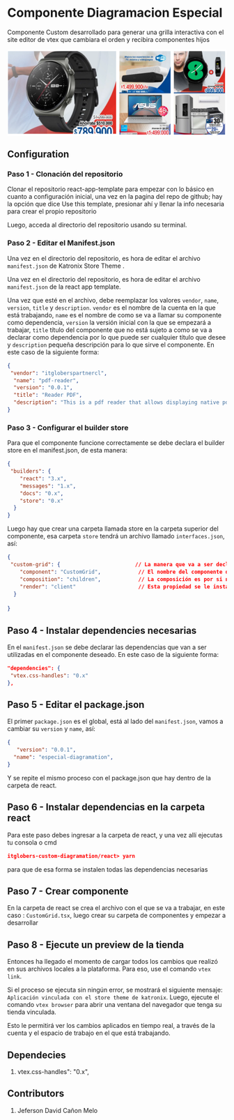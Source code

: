 # Componente Diagramacion Especial

Componente Custom desarrollado para generar una grilla interactiva con el site editor de vtex que cambiara el orden y recibira componentes hijos


 <img src="https://github.com/JeferProgramer/katronix-clone/blob/main/assets/img/Grid.PNG" alt="grid" align="center"/>

## Configuration 
### Paso 1 - Clonación del repositorio
Clonar el repositorio react-app-template para empezar con lo básico en cuanto a configuración inicial, una vez en la pagina del repo de github; hay la opción que dice Use this template, presionar ahí y llenar la info necesaria para crear el propio repositorio

Luego, acceda al directorio del repositorio usando su terminal.

### Paso 2 - Editar el Manifest.json
Una vez en el directorio del repositorio, es hora de editar el archivo `manifest.json` de Katronix Store Theme . 

Una vez en el directorio del repositorio, es hora de editar el archivo `manifest.json` de la react app template.

Una vez que esté en el archivo, debe reemplazar los valores `vendor`, `name`, `version`, `title` y `description`. `vendor` es el nombre de la cuenta en la que está trabajando, `name` es el nombre de como se va a llamar su componente como dependencia, `version` la versión inicial con la que se empezará a trabajar, `title` título del componente que no está sujeto a como se va a declarar como dependencia por lo que puede ser cualquier título que desee y `description` pequeña descripción para lo que sirve el componente. En este caso de la siguiente forma:


```json
{
 "vendor": "itgloberspartnercl",
  "name": "pdf-reader",
  "version": "0.0.1",
  "title": "Reader PDF",
  "description": "This is a pdf reader that allows displaying native pdfs in vtex      io",
}
```


### Paso 3 - Configurar el builder store

Para que el componente funcione correctamente se debe declara el builder store en el manifest.json, de esta manera:
```json
{
 "builders": {
    "react": "3.x",
    "messages": "1.x",
    "docs": "0.x",
    "store": "0.x"
  }
}
```
Luego hay que crear una carpeta llamada store en la carpeta superior del componente, esa carpeta `store` tendrá un archivo llamado `interfaces.json`, así:
```json
{
 "custom-grid": {                        // La manera que va a ser declarada el componente en la app vtex, este nombre puede ser diferente al name de como lo llamaste en el manifest.json
    "component": "CustomGrid",            // El nombre del componente del que éste va a ser alimentado
    "composition": "children",            // La composición es por si nuestro componente va a aceptar children's
    "render": "client"                    // Esta propiedad se le instaura si sólo va a ser utilizada por el cliente
  }
  
}
```

## Paso 4 - Instalar dependencies necesarias

En el `manifest.json` se debe declarar las dependencias que van a ser utilizadas en el componente deseado. En este caso de la siguiente forma:

```json
"dependencies": {
 "vtex.css-handles": "0.x"
},
```

## Paso 5 - Editar el package.json

El primer `package.json` es el global, está al lado del `manifest.json`, vamos a cambiar su `version` y `name`, así:

```json
{
   "version": "0.0.1",
  "name": "especial-diagramation",
}
```
Y se repite el mismo proceso con el package.json que hay dentro de la carpeta de react.

## Paso 6 - Instalar dependencias en la carpeta react

Para este paso debes ingresar a la carpeta de react, y una vez allí ejecutas tu consola o cmd

```json
itglobers-custom-diagramation/react> yarn
```
para que de esa forma se instalen todas las dependencias necesarias

## Paso 7 - Crear componente
En la carpeta de react se crea el archivo con el que se va a trabajar, en este caso : `CustomGrid.tsx`, luego crear su carpeta de componentes y empezar a desarrollar

## Paso 8 - Ejecute un preview de la tienda

Entonces ha llegado el momento de cargar todos los cambios que realizó en sus archivos locales a la plataforma. Para eso, use el comando `vtex link`.

Si el proceso se ejecuta sin ningún error, se mostrará el siguiente mensaje: `Aplicación vinculada con el store theme de katronix`. Luego, ejecute el comando `vtex browser` para abrir una ventana del navegador que tenga su tienda vinculada.

Esto le permitirá ver los cambios aplicados en tiempo real, a través de la cuenta y el espacio de trabajo en el que está trabajando.

## Dependecies
1. vtex.css-handles": "0.x",

## Contributors
1. Jeferson David Cañon Melo

